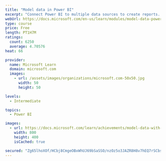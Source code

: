 ```yaml
---
title: "Model data in Power BI"
excerpt: "Connect Power BI to multiple data sources to create reports. Define the relationship between your data sources."
webUrl: https://docs.microsoft.com/en-us/learn/modules/model-data-power-bi/
type: course
price: Free
length: PT1H7M
ratings:
  count: 6250
  average: 4.70576
heat: 66

provider:
  name: Microsoft Learn
  domain: microsoft.com
  images:
    - url: /assets/images/organizations/microsoft.com-50x50.jpg
      width: 50
      height: 50

levels:
  - Intermediate

topics:
  - Power BI

images:
  - url: https://docs.microsoft.com/learn/achievements/model-data-with-power-bi-desktop-social.png
    width: 800
    height: 400
    isCached: true

secured: "Zg65lhoXOf/HCbj8CmgeOBxWhUJ69bSaSSO/nzOz5o3JAZR8H8v7hEQ7rSCbsy6OVEl9zVmEr63yHOcaUebHhMAUgtpjdnClgip44do/fv+RL1w2mGfLj8k++oHMyg/r1TJGftHEjf9V6OGGqgMLxo8G5zRw1KvU9jEBc4ztVXWJeedVPOG+AK5CnIJW2Lu8sdyzFpUcyv3GTE9er+wof/fsNkyWcligxulOOrSqo/VAXvr6QbGS2WQQ77qIHaucAoGz6tHXvg6Xrs8tYl8YSYOgVMkXDOPyU2X8eZBH6GMg1F5SEyAxnT15jDp+DC6/QLYc1/4Z7VOFYLZZMLFlQibsx3gradTE5Ig6kcajKX4dX4DNfweYurJJMSsK3xlzHfkwZRUsobDmEIE3qmkYgT3HoxcGfDuk/2TpYwFXDxs=;+Yvo5rxQKxCv/csYpiNdAQ=="
---
```


